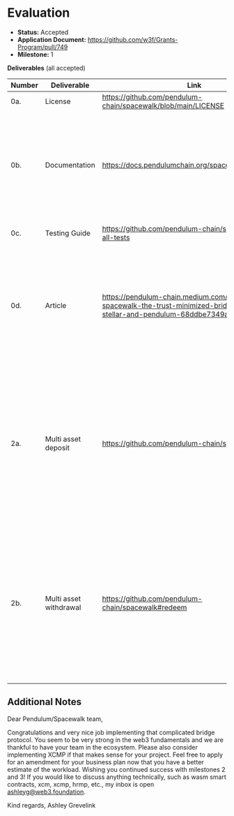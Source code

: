 # Evaluation

- **Status:** Accepted
- **Application Document:** https://github.com/w3f/Grants-Program/pull/749
- **Milestone:** 1

**Deliverables** (all accepted)

| Number | Deliverable | Link | Notes |
| ------------- | ------------- | ------------- |------------- |
| 0a. | License | https://github.com/pendulum-chain/spacewalk/blob/main/LICENSE | - | 
| 0b. | Documentation | https://docs.pendulumchain.org/spacewalk/introduction | A basic tutorial that explains how a user can employ the bridge pallet and the Spacewalk protocol to build a working bridge. | 
| 0c. | Testing Guide | https://github.com/pendulum-chain/spacewalk#run-all-tests | Run a complete suit of unit tests | 
| 0d. | Article | https://pendulum-chain.medium.com/introducing-spacewalk-the-trust-minimized-bridge-between-stellar-and-pendulum-68ddbe7349a0 | This article explains how we extend interBTC to support multiple Stellar assets and provides an overview of the upcoming milestones of the protocol. |
| 2a. | Multi asset deposit | https://github.com/pendulum-chain/spacewalk#issue | We refer to "deposit" as "issue" now (using the wording of interBTC). The link directs to a summary of the code implementing the issue. It is spread over the vault client and the spacewalk pallet. |
| 2b. | Multi asset withdrawal | https://github.com/pendulum-chain/spacewalk#redeem | We refer to "withdrawal" as "redeem" now (using the wording of interBTC). The link directs to a summary of the code implementing the redeem. It is spread over the vault client and the spacewalk pallet. | 


## Additional Notes

Dear Pendulum/Spacewalk team,

Congratulations and very nice job implementing that complicated bridge protocol. You seem to be very strong in the web3 fundamentals and we are thankful to have your team in the ecosystem. Please also consider implementing XCMP if that makes sense for your project. Feel free to apply for an amendment for your business plan now that you have a better estimate of the workload. Wishing you continued success with milestones 2 and 3! If you would like to discuss anything technically, such as wasm smart contracts, xcm, xcmp, hrmp, etc., my inbox is open ashleyg@web3.foundation.

Kind regards,
Ashley Grevelink

